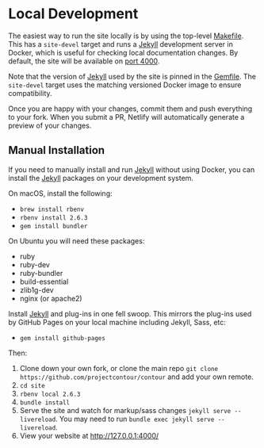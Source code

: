 # Local Development

The easiest way to run the site locally is by using the top-level
[Makefile](../Makefile). This has a `site-devel` target and runs a
[Jekyll](https://jekyllrb.com) development server in Docker, which
is useful for checking local documentation changes. By default, the
site will be available on [port 4000](http://127.0.0.1:4000/).

Note that the version of [Jekyll](https://jekyllrb.com) used by the
site is pinned in the [Gemfile](./Gemfile.lock). The `site-devel`
target uses the matching versioned Docker image to ensure compatibility.

Once you are happy with your changes, commit them and push everything
to your fork.  When you submit a PR, Netlify will automatically
generate a preview of your changes.

## Manual Installation

If you need to manually install and run [Jekyll](https://jekyllrb.com)
without using Docker, you can install the [Jekyll](https://jekyllrb.com)
packages on your development system.

On macOS, install the following:

* `brew install rbenv`
* `rbenv install 2.6.3`
* `gem install bundler`

On Ubuntu you will need these packages:

* ruby
* ruby-dev
* ruby-bundler
* build-essential
* zlib1g-dev
* nginx (or apache2)

Install [Jekyll](https://jekyllrb.com) and plug-ins in one fell
swoop. This mirrors the plug-ins used by GitHub Pages on your local
machine including Jekyll, Sass, etc:

* `gem install github-pages`

Then:

1. Clone down your own fork, or clone the main repo `git clone https://github.com/projectcontour/contour` and add your own remote.
2. `cd site`
3. `rbenv local 2.6.3`
4. `bundle install`
5. Serve the site and watch for markup/sass changes `jekyll serve --livereload`. You may need to run `bundle exec jekyll serve --livereload`.
6. View your website at http://127.0.0.1:4000/
